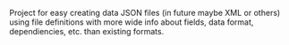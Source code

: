 Project for easy creating data JSON files (in future maybe XML or others)
using file definitions with more wide info about fields, data format,
dependiencies, etc. than existing formats.
